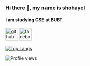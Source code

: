 ### Hi there 👋, my name is shohayel
#### I am studying  CSE at BUBT 




[<img src='https://cdn.jsdelivr.net/npm/simple-icons@3.0.1/icons/github.svg' alt='github' height='40'>](https://github.com/zarin500)  [<img src='https://cdn.jsdelivr.net/npm/simple-icons@3.0.1/icons/facebook.svg' alt='facebook' height='40'>](https://www.facebook.com/shohayel500)  

[![Top Langs](https://github-readme-stats.vercel.app/api/top-langs/?username=zarin500)](https://github.com/anuraghazra/github-readme-stats)

![Profile views](https://gpvc.arturio.dev/zarin500)  
